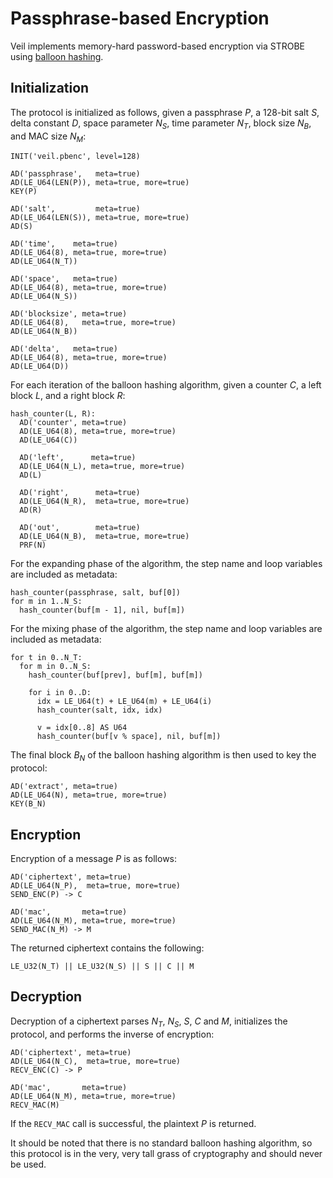 # Passphrase-based Encryption

Veil implements memory-hard password-based encryption via STROBE using [balloon hashing][bh].

## Initialization

The protocol is initialized as follows, given a passphrase $P$, a 128-bit salt $S$, delta constant $D$, space parameter
$N_S$, time parameter $N_T$, block size $N_B$, and MAC size $N_M$:

```text
INIT('veil.pbenc', level=128)

AD('passphrase',   meta=true)
AD(LE_U64(LEN(P)), meta=true, more=true)
KEY(P)

AD('salt',         meta=true)
AD(LE_U64(LEN(S)), meta=true, more=true)
AD(S)

AD('time',    meta=true)
AD(LE_U64(8), meta=true, more=true)
AD(LE_U64(N_T))

AD('space',   meta=true)
AD(LE_U64(8), meta=true, more=true)
AD(LE_U64(N_S))

AD('blocksize', meta=true)
AD(LE_U64(8),   meta=true, more=true)
AD(LE_U64(N_B))

AD('delta',   meta=true)
AD(LE_U64(8), meta=true, more=true)
AD(LE_U64(D))
```

For each iteration of the balloon hashing algorithm, given a counter $C$, a left block $L$, and a right block $R$:

```text
hash_counter(L, R):
  AD('counter', meta=true)
  AD(LE_U64(8), meta=true, more=true)
  AD(LE_U64(C))
  
  AD('left',      meta=true)
  AD(LE_U64(N_L), meta=true, more=true)
  AD(L)
  
  AD('right',      meta=true)
  AD(LE_U64(N_R),  meta=true, more=true)
  AD(R)
  
  AD('out',        meta=true)
  AD(LE_U64(N_B),  meta=true, more=true)
  PRF(N)
```


For the expanding phase of the algorithm, the step name and loop variables are included as metadata:

```text
hash_counter(passphrase, salt, buf[0])
for m in 1..N_S: 
  hash_counter(buf[m - 1], nil, buf[m])

```

For the mixing phase of the algorithm, the step name and loop variables are included as metadata:

```text
for t in 0..N_T:
  for m in 0..N_S: 
    hash_counter(buf[prev], buf[m], buf[m])
    
    for i in 0..D:
      idx = LE_U64(t) + LE_U64(m) + LE_U64(i) 
      hash_counter(salt, idx, idx)
      
      v = idx[0..8] AS U64
      hash_counter(buf[v % space], nil, buf[m])
```


The final block $B_N$ of the balloon hashing algorithm is then used to key the protocol:

```text
AD('extract', meta=true)
AD(LE_U64(N), meta=true, more=true)
KEY(B_N)
```

## Encryption

Encryption of a message $P$ is as follows:

```text
AD('ciphertext', meta=true)
AD(LE_U64(N_P),  meta=true, more=true)
SEND_ENC(P) -> C

AD('mac',       meta=true)
AD(LE_U64(N_M), meta=true, more=true)
SEND_MAC(N_M) -> M
```

The returned ciphertext contains the following:

```text
LE_U32(N_T) || LE_U32(N_S) || S || C || M
```

## Decryption

Decryption of a ciphertext parses $N_T$, $N_S$, $S$, $C$ and $M$, initializes the protocol, and performs the inverse of
encryption:

```text
AD('ciphertext', meta=true)
AD(LE_U64(N_C),  meta=true, more=true)
RECV_ENC(C) -> P

AD('mac',       meta=true)
AD(LE_U64(N_M), meta=true, more=true)
RECV_MAC(M)
```

If the `RECV_MAC` call is successful, the plaintext $P$ is returned.

It should be noted that there is no standard balloon hashing algorithm, so this protocol is in the very, very tall grass
of cryptography and should never be used.


[bh]: https://eprint.iacr.org/2016/027.pdf